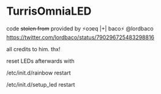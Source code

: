 # TurrisOmniaLED

code ~~stolen from~~ provided by ⚡️oɔɐq |+| baco⚡️ @lordbaco https://twitter.com/lordbaco/status/790296725483298816

all credits to him. thx!


reset LEDs afterwards with

/etc/init.d/rainbow restart

/etc/init.d/setup_led restart
